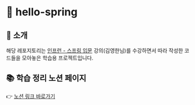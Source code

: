# 👋 hello-spring

## 📝 소개
해당 레포지토리는 [인프런 - 스프링 입문](https://www.inflearn.com/course/%EC%8A%A4%ED%94%84%EB%A7%81-%EC%9E%85%EB%AC%B8-%EC%8A%A4%ED%94%84%EB%A7%81%EB%B6%80%ED%8A%B8) 강의(김영한님)를 수강하면서 따라 작성한 코드들을 모아놓은 학습용 프로젝트입니다.

## 📚 학습 정리 노션 페이지
👉 [노션 링크 바로가기](https://develop-hh.notion.site/89ea160cdd0b4908926e0cbe838e5063)

